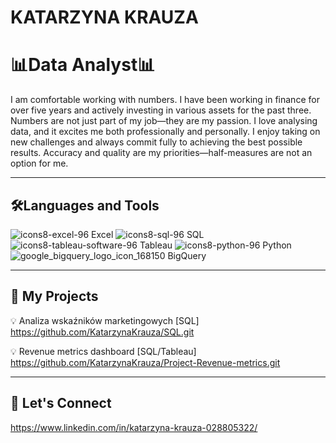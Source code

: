 # **KATARZYNA KRAUZA**

# 📊**Data Analyst**📊
I am comfortable working with numbers. I have been working in finance for over five years and actively investing in various assets for the past three. Numbers are not just part of my job—they are my passion. I love analysing data, and it excites me both professionally and personally. I enjoy taking on new challenges and always commit fully to achieving the best possible results. Accuracy and quality are my priorities—half-measures are not an option for me.

---


## **🛠️Languages and Tools**

![icons8-excel-96](https://github.com/user-attachments/assets/d963b5b0-1ec5-4f91-bc33-6d2122c4637d)  Excel    ![icons8-sql-96](https://github.com/user-attachments/assets/cc9952b9-c465-4638-96b0-243278e24646)  SQL    ![icons8-tableau-software-96](https://github.com/user-attachments/assets/795ff60a-f58a-4ba7-a0b7-b0304576ba1b)  Tableau     ![icons8-python-96](https://github.com/user-attachments/assets/6d57ac7d-9f4d-4fd9-9153-73424a6f3eec)  Python    ![google_bigquery_logo_icon_168150](https://github.com/user-attachments/assets/3984143c-c481-4d63-9faf-679acef257f9)  BigQuery     


---

## **🧠 My Projects**

💡 Analiza wskaźników marketingowych [SQL] https://github.com/KatarzynaKrauza/SQL.git

💡 Revenue metrics dashboard [SQL/Tableau] https://github.com/KatarzynaKrauza/Project-Revenue-metrics.git

---


## **🤝 Let's Connect**

https://www.linkedin.com/in/katarzyna-krauza-028805322/
